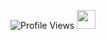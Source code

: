 ![Profile Views](http://img.shields.io/badge/Profile%20Views-892-blue)
<img src="https://media.giphy.com/media/WUlplcMpOCEmTGBtBW/giphy.gif" width="30">
